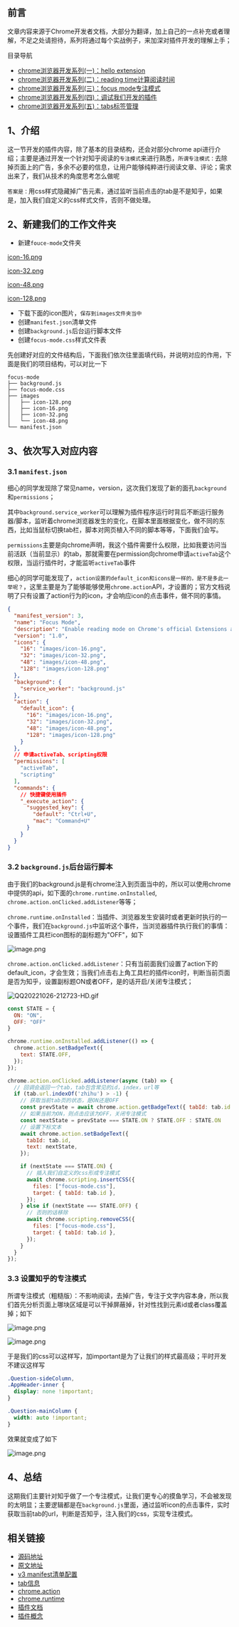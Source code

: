 ## 前言
   
   文章内容来源于Chrome开发者文档，大部分为翻译，加上自己的一点补充或者理解，不足之处请担待，系列将通过每个实战例子，来加深对插件开发的理解上手；

目录导航
- [chrome浏览器开发系列(一)：hello extension](https://juejin.cn/post/7159443319938875428)
- [chrome浏览器开发系列(二)：reading time计算阅读时间](https://juejin.cn/post/7159443757878755364)
- [chrome浏览器开发系列(三)：focus mode专注模式](https://juejin.cn/post/7159443901193928711)
- [chrome浏览器开发系列(四)：调试我们开发的插件](https://juejin.cn/post/7159444710384205832)
- [chrome浏览器开发系列(五)：tabs标签管理](https://juejin.cn/post/7159445226707222558)

## 1、介绍

这一节开发的插件内容，除了基本的目录结构，还会对部分chrome api进行介绍；主要是通过开发一个针对知乎阅读的`专注模式`来进行熟悉，`所谓专注模式：`去除掉页面上的广告，多余不必要的信息，让用户能够纯粹进行阅读文章、评论；需求出来了，我们从技术的角度思考怎么做呢

`答案是：`用css样式隐藏掉广告元素，通过监听当前点击的tab是不是知乎，如果是，加入我们自定义的css样式文件，否则不做处理。

## 2、新建我们的工作文件夹

- 新建`fouce-mode`文件夹

[icon-16.png](https://p1-juejin.byteimg.com/tos-cn-i-k3u1fbpfcp/6ee26a1709954574a6b1d151913c326e~tplv-k3u1fbpfcp-watermark.image?)

[icon-32.png](https://p1-juejin.byteimg.com/tos-cn-i-k3u1fbpfcp/2837dbc93e544d67a68355ba3ddd7157~tplv-k3u1fbpfcp-watermark.image?)

[icon-48.png](https://p6-juejin.byteimg.com/tos-cn-i-k3u1fbpfcp/828dcf7ef9004249aae1e7314817ae2f~tplv-k3u1fbpfcp-watermark.image?)

[icon-128.png](https://p3-juejin.byteimg.com/tos-cn-i-k3u1fbpfcp/6af66c941e5d45eab6652eb242504a10~tplv-k3u1fbpfcp-watermark.image?)

- 下载下面的icon图片，`保存到images文件夹当中`
- 创建`manifest.json`清单文件
- 创建`background.js`后台运行脚本文件
- 创建`focus-mode.css`样式文件表

先创建好对应的文件结构后，下面我们依次往里面填代码，并说明对应的作用，下面是我们的项目结构，可以对比一下

```
focus-mode
├── background.js
├── focus-mode.css
├── images
│   ├── icon-128.png
│   ├── icon-16.png
│   ├── icon-32.png
│   └── icon-48.png
└── manifest.json
```

## 3、依次写入对应内容

### 3.1 `manifest.json`
细心的同学发现除了常见name，version，这次我们发现了新的面孔`background`和`permissions`；

其中`background.service_worker`可以理解为插件程序运行时背后不断运行服务器/脚本，监听着chrome浏览器发生的变化，在脚本里面根据变化，做不同的东西，比如当鼠标切换tab栏，脚本对网页植入不同的脚本等等，下面我们会写。

`permissions`主要是向chrome声明，我这个插件需要什么权限，比如我要访问当前活跃（当前显示）的tab，那就需要在permission向chrome申请`activeTab`这个权限，当运行插件时，才能监听`activeTab`事件

细心的同学可能发现了，`action设置的default_icon和icons是一样的，是不是多此一举呢？`，这里主要是为了能够能够使用`chrome.action`API，才设置的；官方文档说明了只有设置了action行为的icon，才会响应icon的点击事件，做不同的事情。

```json
{
  "manifest_version": 3,
  "name": "Focus Mode",
  "description": "Enable reading mode on Chrome's official Extensions and Chrome Web Store documentation.",
  "version": "1.0",
  "icons": {
    "16": "images/icon-16.png",
    "32": "images/icon-32.png",
    "48": "images/icon-48.png",
    "128": "images/icon-128.png"
  },
  "background": {
    "service_worker": "background.js"
  },
  "action": {
    "default_icon": {
      "16": "images/icon-16.png",
      "32": "images/icon-32.png",
      "48": "images/icon-48.png",
      "128": "images/icon-128.png"
    }
  },
  // 申请activeTab、scripting权限
  "permissions": [
    "activeTab",
    "scripting"
  ],
  "commands": {
    // 快捷键使用插件
    "_execute_action": {
      "suggested_key": {
        "default": "Ctrl+U",
        "mac": "Command+U"
      }
    }
  }
}
```
### 3.2 `background.js`后台运行脚本

由于我们的background.js是有chrome注入到页面当中的，所以可以使用chrome中提供的api，如下面的`chrome.runtime.onInstalled`, `chrome.action.onClicked.addListener`等等；

`chrome.runtime.onInstalled`：当插件、浏览器发生安装时或者更新时执行的一个事件，我们在`background.js`中监听这个事件，当浏览器插件执行我们的事情：设置插件工具栏icon图标的副标题为"OFF"，如下


![image.png](https://p3-juejin.byteimg.com/tos-cn-i-k3u1fbpfcp/66e12564a46643bd9be32374f53c61ee~tplv-k3u1fbpfcp-watermark.image?)

`chrome.action.onClicked.addListener`：只有当前面我们设置了action下的default_icon，才会生效；当我们点击右上角工具栏的插件icon时，判断当前页面是否为知乎，设置副标题ON或者OFF，是的话开启/关闭专注模式；


![QQ20221026-212723-HD.gif](https://p3-juejin.byteimg.com/tos-cn-i-k3u1fbpfcp/bdf6e8c10c8643d089e56881891c80c1~tplv-k3u1fbpfcp-watermark.image?)

```js
const STATE = {
  ON: "ON",
  OFF: "OFF"
}

chrome.runtime.onInstalled.addListener(() => {
  chrome.action.setBadgeText({
    text: STATE.OFF,
  });
});

chrome.action.onClicked.addListener(async (tab) => {
  // 回调会返回一个tab，tab包含常见的id，index，url等
  if (tab.url.indexOf('zhihu') > -1) {
    // 获取当前tab页的状态，是ON还是OFF
    const prevState = await chrome.action.getBadgeText({ tabId: tab.id });
    // 如果当前为ON，则点击应该为OFF，关闭专注模式
    const nextState = prevState === STATE.ON ? STATE.OFF : STATE.ON
    // 设置下标文本
    await chrome.action.setBadgeText({
      tabId: tab.id,
      text: nextState,
    });

    if (nextState === STATE.ON) {
      // 插入我们自定义的css形成专注模式
      await chrome.scripting.insertCSS({
        files: ["focus-mode.css"],
        target: { tabId: tab.id },
      });
    } else if (nextState === STATE.OFF) {
      // 否则的话移除
      await chrome.scripting.removeCSS({
        files: ["focus-mode.css"],
        target: { tabId: tab.id },
      });
    }
  }
});
```

### 3.3 设置知乎的专注模式
所谓专注模式（粗糙版）：不影响阅读，去掉广告，专注于文字内容本身，所以我们首先分析页面上哪块区域是可以干掉屏蔽掉，针对性找到元素id或者class覆盖掉；如下


![image.png](https://p1-juejin.byteimg.com/tos-cn-i-k3u1fbpfcp/d789379f83864d5090fbe00ced193813~tplv-k3u1fbpfcp-watermark.image?)



![image.png](https://p1-juejin.byteimg.com/tos-cn-i-k3u1fbpfcp/272a8263290e4eec9dee6306a6b7ec69~tplv-k3u1fbpfcp-watermark.image?)

于是我们的css可以这样写，加important是为了让我们的样式最高级；平时开发不建议这样写

```css
.Question-sideColumn,
.AppHeader-inner {
  display: none !important;
}

.Question-mainColumn {
  width: auto !important;
}

```

效果就变成了如下


![image.png](https://p1-juejin.byteimg.com/tos-cn-i-k3u1fbpfcp/e0917fdaffc64ff3b9ed7b411ffc981b~tplv-k3u1fbpfcp-watermark.image?)

## 4、总结

这期我们主要针对知乎做了一个专注模式，让我们更专心的摸鱼学习，不会被发现的太明显；主要逻辑都是在`background.js`里面，通过监听icon的点击事件，实时获取当前tab的url，判断是否知乎，注入我们的css，实现专注模式。

## 相关链接
- [源码地址](https://github.com/rictt/chrome-extension/tree/master/focus-mode)
- [原文地址](https://developer.chrome.com/docs/extensions/mv3/getstarted/tut-focus-mode/)
- [v3 manifest清单配置](https://developer.chrome.com/docs/extensions/mv3/manifest/)
- [tab信息](https://developer.chrome.com/docs/extensions/reference/tabs/#type-Tab)
- [chrome.action](https://developer.chrome.com/docs/extensions/reference/action/#badge)
- [chrome.runtime](https://developer.chrome.com/docs/extensions/reference/runtime/)
- [插件文档](https://developer.chrome.com/docs/extensions/)
- [插件概念](https://developer.chrome.com/docs/extensions/mv3/overview/)
